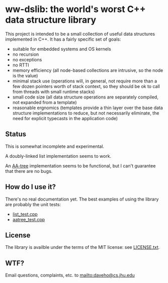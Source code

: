 # ww-dslib: the world's worst C++ data structure library

This project is intended to be a small collection of useful data
structures implemented in C++. It has a fairly specific set of
goals:

* suitable for embedded systems and OS kernels
* no recursion
* no exceptions
* no RTTI
* memory efficiency (all node-based collections are intrusive, so
  the node is the value)
* minimal stack use (operations will, in general, not require more
  than a few dozen pointers worth of stack context, so they should
  be ok to call from threads with small runtime stacks)
* small code size (all data structure operations are separately
  compiled, not expanded from a template)
* reasonable ergnomics (templates provide a thin layer over
  the base data structure implementations to reduce, but not
  necessarily eliminate, the need for explicit typecasts in the
  application code)

## Status

This is somewhat incomplete and experimental.

A doubly-linked list implementation seems to work.

An [AA-tree](https://user.it.uu.se/~arneande/ps/simp.pdf) implementation
seems to be functional, but I can't guarantee that there are no bugs.

## How do I use it?

There's no real documentation yet. The best examples of using the
library are probably the unit tests:

* [list\_test.cpp](tests/list_test.cpp)
* [aatree\_test.cpp](tests/aatree_test.cpp)

## License

The library is availble under the terms of the MIT license:
see [LICENSE.txt](LICENSE.txt).

## WTF?

Email questions, complaints, etc. to <mailto:daveho@cs.jhu.edu>
